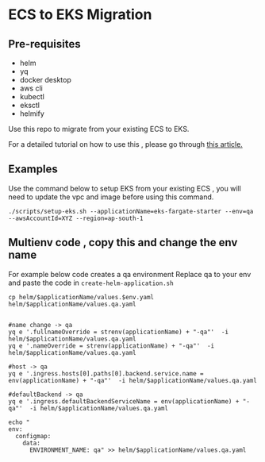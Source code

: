 # ECS to EKS Migration


## Pre-requisites
- helm
- yq
- docker desktop
- aws cli
- kubectl
- eksctl
- helmify

Use this repo to migrate from your existing ECS to EKS.

For a detailed tutorial on how to use this , please go through [this article.](https://www.wednesday.is/writing-articles/migrating-ecs-eks-step-by-step-guide)

## Examples

Use the command below to setup EKS from your existing ECS , you will need to update the vpc and image before using this command.

``` ./scripts/setup-eks.sh --applicationName=eks-fargate-starter --env=qa --awsAccountId=XYZ --region=ap-south-1 ```

## Multienv code , copy this and change the env name

For example below code creates a qa environment
Replace qa to your env and paste the code in ```create-helm-application.sh```
```
cp helm/$applicationName/values.$env.yaml helm/$applicationName/values.qa.yaml 


#name change -> qa
yq e '.fullnameOverride = strenv(applicationName) + "-qa"'  -i helm/$applicationName/values.qa.yaml
yq e '.nameOverride = strenv(applicationName) + "-qa"'  -i helm/$applicationName/values.qa.yaml

#host -> qa
yq e '.ingress.hosts[0].paths[0].backend.service.name = env(applicationName) + "-qa"'  -i helm/$applicationName/values.qa.yaml

#defaultBackend -> qa
yq e '.ingress.defaultBackendServiceName = env(applicationName) + "-qa"'  -i helm/$applicationName/values.qa.yaml

echo "
env:
  configmap:
    data:
      ENVIRONMENT_NAME: qa" >> helm/$applicationName/values.qa.yaml
```
